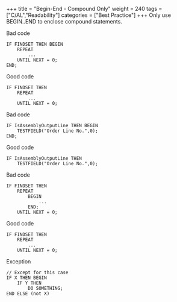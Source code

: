 +++
title = "Begin-End - Compound Only"
weight = 240
tags = ["C/AL","Readability"]
categories = ["Best Practice"]
+++
Only use BEGIN..END to enclose compound statements.

Bad code

```al
IF FINDSET THEN BEGIN
    REPEAT
        ...
    UNTIL NEXT = 0;
END;
```

Good code

```al
IF FINDSET THEN
    REPEAT
        ...
    UNTIL NEXT = 0;
```

Bad code

```al
IF IsAssemblyOutputLine THEN BEGIN
    TESTFIELD("Order Line No.",0);
END;
```

Good code

```al
IF IsAssemblyOutputLine THEN
    TESTFIELD("Order Line No.",0);
```

Bad code

```al
IF FINDSET THEN
    REPEAT
        BEGIN
            ...
        END;
    UNTIL NEXT = 0;
```

Good code

```al
IF FINDSET THEN
    REPEAT
        ...
    UNTIL NEXT = 0;
```

Exception

```al
// Except for this case
IF X THEN BEGIN
    IF Y THEN 
        DO SOMETHING;
END ELSE (not X)
```
